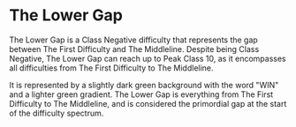 # The Lower Gap

The Lower Gap is a Class Negative difficulty that represents the gap between The First Difficulty and The Middleline. Despite being Class Negative, The Lower Gap can reach up to Peak Class 10, as it encompasses all difficulties from The First Difficulty to The Middleline.

It is represented by a slightly dark green background with the word "WIN" and a lighter green gradient. The Lower Gap is everything from The First Difficulty to The Middleline, and is considered the primordial gap at the start of the difficulty spectrum.